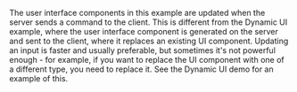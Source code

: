 The user interface components in this example are updated when the server sends a command to the client. This is different from the Dynamic UI example, where the user interface component is generated on the server and sent to the client, where it replaces an existing UI component. Updating an input is faster and usually preferable, but sometimes it's not powerful enough - for example, if you want to replace the UI component with one of a different type, you need to replace it. See the Dynamic UI demo for an example of this.
